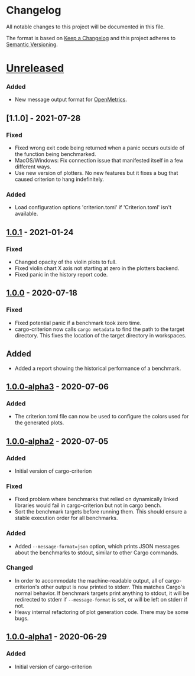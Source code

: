 # Changelog
All notable changes to this project will be documented in this file.

The format is based on [Keep a Changelog](http://keepachangelog.com/en/1.0.0/)
and this project adheres to [Semantic Versioning](http://semver.org/spec/v2.0.0.html).

# [Unreleased]
### Added
- New message output format for [OpenMetrics](https://openmetrics.io).

## [1.1.0] - 2021-07-28
### Fixed
- Fixed wrong exit code being returned when a panic occurs outside of the function being benchmarked. 
- MacOS/Windows: Fix connection issue that manifested itself in a few different ways.
- Use new version of plotters. No new features but it fixes a bug that caused criterion to
  hang indefinitely.

### Added
- Load configuration options 'criterion.toml' if 'Criterion.toml' isn't available.

## [1.0.1] - 2021-01-24
### Fixed
- Changed opacity of the violin plots to full.
- Fixed violin chart X axis not starting at zero in the plotters backend.
- Fixed panic in the history report code.

## [1.0.0] - 2020-07-18
### Fixed
- Fixed potential panic if a benchmark took zero time.
- cargo-criterion now calls `cargo metadata` to find the path to the target directory. This fixes
  the location of the target directory in workspaces.

## Added
- Added a report showing the historical performance of a benchmark.

## [1.0.0-alpha3] - 2020-07-06
### Added
- The criterion.toml file can now be used to configure the colors used for the generated plots.

## [1.0.0-alpha2] - 2020-07-05
### Added
- Initial version of cargo-criterion
### Fixed
- Fixed problem where benchmarks that relied on dynamically linked libraries would fail
  in cargo-criterion but not in cargo bench.
- Sort the benchmark targets before running them. This should ensure a stable execution order
  for all benchmarks.

### Added
- Added `--message-format=json` option, which prints JSON messages about the benchmarks to
  stdout, similar to other Cargo commands.

### Changed
- In order to accommodate the machine-readable output, all of cargo-criterion's other output
  is now printed to stderr. This matches Cargo's normal behavior. If benchmark targets print 
  anything to stdout, it will be redirected to stderr if `--message-format` is set, or will be 
  left on stderr if not.
- Heavy internal refactoring of plot generation code. There may be some bugs.

## [1.0.0-alpha1] - 2020-06-29
### Added
- Initial version of cargo-criterion


[1.0.0-alpha1]: https://github.com/bheisler/cargo-criterion/compare/e5fa23b...1.0.0-alpha1
[1.0.0-alpha2]: https://github.com/bheisler/cargo-criterion/compare/1.0.0-alpha1...1.0.0-alpha2
[1.0.0-alpha3]: https://github.com/bheisler/cargo-criterion/compare/1.0.0-alpha2...1.0.0-alpha3
[1.0.0]: https://github.com/bheisler/cargo-criterion/compare/1.0.0-alpha3...1.0.0
[1.0.1]: https://github.com/bheisler/cargo-criterion/compare/1.0.0-alpha3...1.0.1
[1.0.1]: https://github.com/bheisler/cargo-criterion/compare/1.0.1...1.1.0
[Unreleased]: https://github.com/bheisler/cargo-criterion/compare/1.1.0...HEAD
